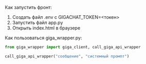 Как запустить фронт:

1. Создать файл .env с GIGACHAT_TOKEN=<токен>
2. Запустить файл app.py
3. Открыть index.html в браузере

Как пользоваться giga_wrapper.py:

```python
from giga_wrapper import giga_client, call_giga_api_wrapper

call_giga_api_wrapper("сообщение", "системный промпт")
```